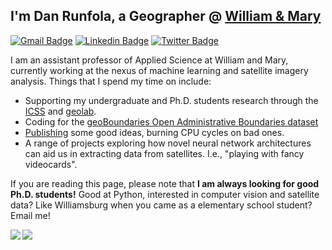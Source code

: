 ## I'm Dan Runfola, a Geographer @ [William & Mary](https://icss.wm.edu)

[![Gmail Badge](https://img.shields.io/badge/-danr@wm.edu-c14438?style=flat&logo=Gmail&logoColor=white)](mailto:danr@wm.edu "Connect via Email")
[![Linkedin Badge](https://img.shields.io/badge/-Dan%20Runfola-0072b1?style=flat&logo=Linkedin&logoColor=white)](https://www.linkedin.com/in/geogdan/ "Connect on LinkedIn")
[![Twitter Badge](https://img.shields.io/badge/-@geogdan-00acee?style=flat&logo=Twitter&logoColor=white)](https://twitter.com/intent/follow?screen_name=geogdan "Follow on Twitter")

I am an assistant professor of Applied Science at William and Mary, currently working at the nexus of machine learning and satellite imagery analysis.  Things that I spend my time on include:
- Supporting my undergraduate and Ph.D. students research through the [ICSS](https://icss.wm.edu) and [geolab](https://geolab.wm.edu).
- Coding for the [geoBoundaries Open Administrative Boundaries dataset](https://www.geoboundaries.org)  
- [Publishing](https://scholar.google.com/citations?user=lqrZ5MoAAAAJ&hl=en) some good ideas, burning CPU cycles on bad ones.
- A range of projects exploring how novel neural network architectures can aid us in extracting data from satellites.  I.e., "playing with fancy videocards".

If you are reading this page, please note that **I am always looking for good Ph.D. students!**  Good at Python, interested in computer vision and satellite data?  Like Williamsburg when you came as a elementary school student?  Email me!

<a href="">
<img align="left" src="https://github-readme-stats.vercel.app/api?username=DanRunfola&show_icons=true&bg_color=FFFFFF&layout=compact&count_private=true&hide_rank=true&hide_title=true&hide_border=true">
</a>
<a href="">
 <img align="left" src="https://github-readme-stats.vercel.app/api/top-langs/?username=DanRunfola&layout=compact"
 </a>

